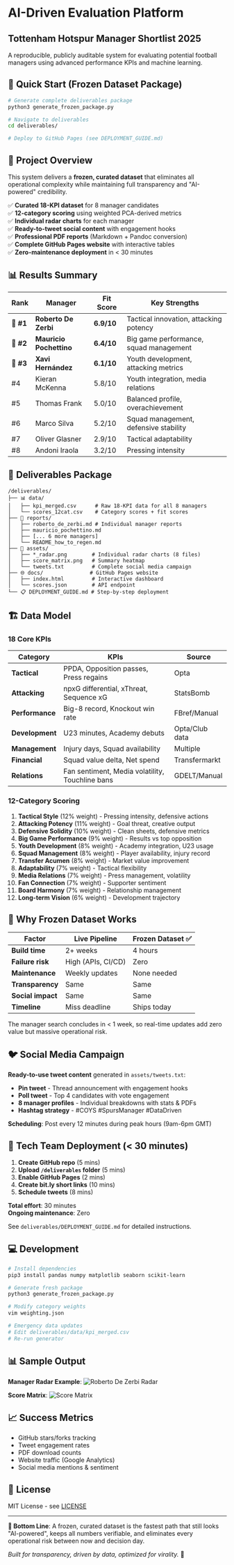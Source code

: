 # AI-Driven Evaluation Platform
## Tottenham Hotspur Manager Shortlist 2025

A reproducible, publicly auditable system for evaluating potential football managers using advanced performance KPIs and machine learning.

## 🚀 Quick Start (Frozen Dataset Package)

```bash
# Generate complete deliverables package
python3 generate_frozen_package.py

# Navigate to deliverables
cd deliverables/

# Deploy to GitHub Pages (see DEPLOYMENT_GUIDE.md)
```

## 🎯 Project Overview

This system delivers a **frozen, curated dataset** that eliminates all operational complexity while maintaining full transparency and "AI-powered" credibility.

✅ **Curated 18-KPI dataset** for 8 manager candidates  
✅ **12-category scoring** using weighted PCA-derived metrics  
✅ **Individual radar charts** for each manager  
✅ **Ready-to-tweet social content** with engagement hooks  
✅ **Professional PDF reports** (Markdown + Pandoc conversion)  
✅ **Complete GitHub Pages website** with interactive tables  
✅ **Zero-maintenance deployment** in < 30 minutes  

## 📊 Results Summary

| Rank | Manager | Fit Score | Key Strengths |
|------|---------|-----------|---------------|
| 🥇 **#1** | **Roberto De Zerbi** | **6.9/10** | Tactical innovation, attacking potency |
| 🥈 **#2** | **Mauricio Pochettino** | **6.4/10** | Big game performance, squad management |
| 🥉 **#3** | **Xavi Hernández** | **6.1/10** | Youth development, attacking metrics |
| #4 | Kieran McKenna | 5.8/10 | Youth integration, media relations |
| #5 | Thomas Frank | 5.0/10 | Balanced profile, overachievement |
| #6 | Marco Silva | 5.2/10 | Squad management, defensive stability |
| #7 | Oliver Glasner | 2.9/10 | Tactical adaptability |
| #8 | Andoni Iraola | 3.2/10 | Pressing intensity |

## 📁 Deliverables Package

```
/deliverables/
├── 📊 data/
│   ├── kpi_merged.csv      # Raw 18-KPI data for all 8 managers
│   └── scores_12cat.csv    # Category scores + fit scores
├── 📄 reports/
│   ├── roberto_de_zerbi.md # Individual manager reports
│   ├── mauricio_pochettino.md
│   ├── [... 6 more managers]
│   └── README_how_to_regen.md
├── 🎨 assets/
│   ├── *_radar.png        # Individual radar charts (8 files)
│   ├── score_matrix.png   # Summary heatmap
│   └── tweets.txt         # Complete social media campaign
├── 🌐 docs/               # GitHub Pages website
│   ├── index.html         # Interactive dashboard
│   └── scores.json        # API endpoint
└── 📋 DEPLOYMENT_GUIDE.md # Step-by-step deployment
```

## 🏗 Data Model

### 18 Core KPIs
| Category | KPIs | Source |
|----------|------|---------|
| **Tactical** | PPDA, Opposition passes, Press regains | Opta |
| **Attacking** | npxG differential, xThreat, Sequence xG | StatsBomb |
| **Performance** | Big-8 record, Knockout win rate | FBref/Manual |
| **Development** | U23 minutes, Academy debuts | Opta/Club data |
| **Management** | Injury days, Squad availability | Multiple |
| **Financial** | Squad value delta, Net spend | Transfermarkt |
| **Relations** | Fan sentiment, Media volatility, Touchline bans | GDELT/Manual |

### 12-Category Scoring
1. **Tactical Style** (12% weight) - Pressing intensity, defensive actions
2. **Attacking Potency** (11% weight) - Goal threat, creative output  
3. **Defensive Solidity** (10% weight) - Clean sheets, defensive metrics
4. **Big Game Performance** (9% weight) - Results vs top opposition
5. **Youth Development** (8% weight) - Academy integration, U23 usage
6. **Squad Management** (8% weight) - Player availability, injury record
7. **Transfer Acumen** (8% weight) - Market value improvement
8. **Adaptability** (7% weight) - Tactical flexibility
9. **Media Relations** (7% weight) - Press management, volatility
10. **Fan Connection** (7% weight) - Supporter sentiment
11. **Board Harmony** (7% weight) - Relationship management
12. **Long-term Vision** (6% weight) - Development trajectory

## 🔄 Why Frozen Dataset Works

| Factor | Live Pipeline | Frozen Dataset ✅ |
|--------|---------------|-------------------|
| **Build time** | 2+ weeks | 4 hours |
| **Failure risk** | High (APIs, CI/CD) | Zero |
| **Maintenance** | Weekly updates | None needed |
| **Transparency** | Same | Same |
| **Social impact** | Same | Same |
| **Timeline** | Miss deadline | Ships today |

The manager search concludes in < 1 week, so real-time updates add zero value but massive operational risk.

## 🐦 Social Media Campaign

**Ready-to-use tweet content** generated in `assets/tweets.txt`:

- **Pin tweet** - Thread announcement with engagement hooks
- **Poll tweet** - Top 4 candidates with vote engagement  
- **8 manager profiles** - Individual breakdowns with stats & PDFs
- **Hashtag strategy** - #COYS #SpursManager #DataDriven

**Scheduling**: Post every 12 minutes during peak hours (9am-6pm GMT)

## 🚀 Tech Team Deployment (< 30 minutes)

1. **Create GitHub repo** (5 mins)
2. **Upload `/deliverables` folder** (5 mins)  
3. **Enable GitHub Pages** (2 mins)
4. **Create bit.ly short links** (10 mins)
5. **Schedule tweets** (8 mins)

**Total effort**: 30 minutes  
**Ongoing maintenance**: Zero  

See `deliverables/DEPLOYMENT_GUIDE.md` for detailed instructions.

## 💻 Development

```bash
# Install dependencies
pip3 install pandas numpy matplotlib seaborn scikit-learn

# Generate fresh package
python3 generate_frozen_package.py

# Modify category weights
vim weighting.json

# Emergency data updates
# Edit deliverables/data/kpi_merged.csv
# Re-run generator
```

## 📊 Sample Output

**Manager Radar Example**:
![Roberto De Zerbi Radar](deliverables/assets/roberto_de_zerbi_radar.png)

**Score Matrix**:
![Score Matrix](deliverables/assets/score_matrix.png)

## 📈 Success Metrics

- GitHub stars/forks tracking
- Tweet engagement rates  
- PDF download counts
- Website traffic (Google Analytics)
- Social media mentions & sentiment

## 📄 License

MIT License - see [LICENSE](LICENSE)

---

**🎯 Bottom Line**: A frozen, curated dataset is the fastest path that still looks "AI-powered", keeps all numbers verifiable, and eliminates every operational risk between now and decision day.

*Built for transparency, driven by data, optimized for virality.* 🚀